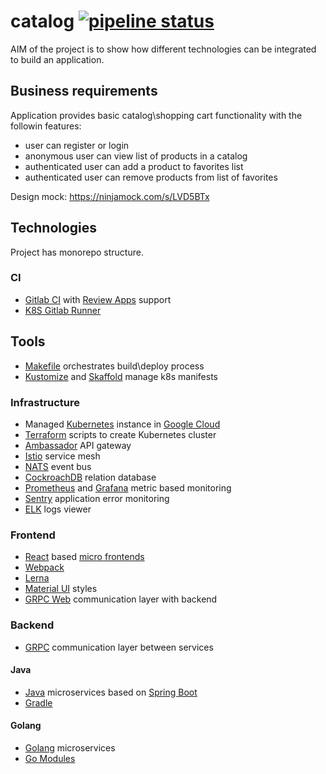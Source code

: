 # catalog [![pipeline status](https://gitlab.com/slamdev/catalog/badges/master/pipeline.svg)](https://gitlab.com/slamdev/catalog/pipelines)

AIM of the project is to show how different technologies can be integrated to build an application.

## Business requirements

Application provides basic catalog\shopping cart functionality with the followin features:
- user can register or login
- anonymous user can view list of products in a catalog
- authenticated user can add a product to favorites list
- authenticated user can remove products from list of favorites

Design mock: https://ninjamock.com/s/LVD5BTx

## Technologies

Project has monorepo structure.

### CI

- [Gitlab CI](https://about.gitlab.com/features/gitlab-ci-cd/) with [Review Apps](https://about.gitlab.com/features/review-apps/) support
- [K8S Gitlab Runner](https://docs.gitlab.com/runner/install/kubernetes.html)

## Tools

- [Makefile](https://www.gnu.org/software/make/manual/make.html) orchestrates build\deploy process
- [Kustomize](https://github.com/kubernetes-sigs/kustomize) and [Skaffold](https://github.com/GoogleContainerTools/skaffold) manage k8s manifests

### Infrastructure

- Managed [Kubernetes](https://kubernetes.io/) instance in [Google Cloud](https://cloud.google.com/kubernetes-engine/) 
- [Terraform](https://www.terraform.io/) scripts to create Kubernetes cluster
- [Ambassador](https://www.getambassador.io/) API gateway
- [Istio](https://istio.io/) service mesh
- [NATS](https://nats.io/) event bus
- [CockroachDB](https://www.cockroachlabs.com/) relation database
- [Prometheus](https://prometheus.io/) and [Grafana](https://grafana.com/) metric based monitoring
- [Sentry](https://sentry.io/) application error monitoring
- [ELK](https://www.elastic.co/elk-stack) logs viewer

### Frontend

- [React](https://reactjs.org/) based [micro frontends](https://micro-frontends.org/)
- [Webpack](https://webpack.js.org/)
- [Lerna](https://github.com/lerna/lerna)
- [Material UI](https://material-ui.com/) styles
- [GRPC Web](https://github.com/grpc/grpc-web) communication layer with backend

### Backend

- [GRPC](https://grpc.io/) communication layer between services

#### Java

- [Java](http://jdk.java.net/) microservices based on [Spring Boot](http://spring.io/projects/spring-boot)
- [Gradle](https://gradle.org/)

#### Golang

- [Golang](https://golang.org/) microservices
- [Go Modules](https://github.com/golang/go/wiki/Modules)
